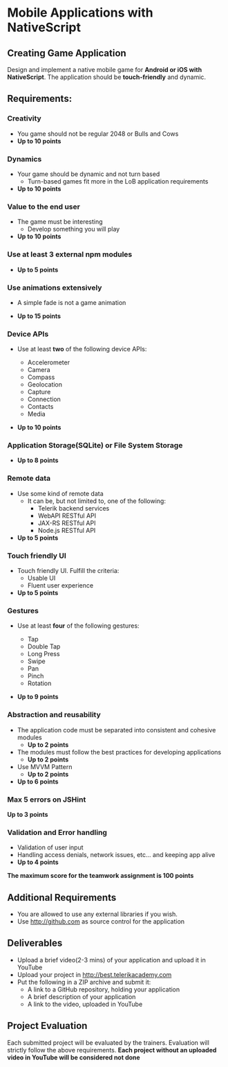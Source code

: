 # Mobile Applications with NativeScript
##  Creating Game Application

Design and implement a native mobile game for **Android or iOS with NativeScript**. The application should be **touch-friendly** and dynamic.

##  Requirements:

### Creativity

- You game should not be regular 2048 or Bulls and Cows
- **Up to 10 points**

### Dynamics

- Your game should  be dynamic and not turn based
  - Turn-based games fit more in the LoB application requirements
- **Up to 10 points**

### Value to the end user

- The game must be interesting
  - Develop something you will play
- **Up to 10 points**

### Use at least 3 external npm modules

- **Up to 5 points**


### Use animations extensively

- A simple fade is not a game animation

- **Up to 15 points**

### Device APIs

- Use at least **two** of the following device APIs:
  - Accelerometer
  - Camera
  - Compass
  - Geolocation
  - Capture
  - Connection
  - Contacts
  - Media

- **Up to 10 points**

### Application Storage(SQLite) or File System Storage
- **Up to 8 points**

### Remote data

- Use some kind of remote data
  - It can be, but not limited to, one of the following:
    - Telerik backend services
    - WebAPI RESTful API
    - JAX-RS RESTful API
    - Node.js RESTful API
- **Up to 5 points**

### Touch friendly UI

- Touch friendly UI. Fulfill the criteria:
  - Usable UI
  - Fluent user experience
- **Up to 5 points**

### Gestures

- Use at least **four** of the following gestures:
    - Tap
    - Double Tap
    - Long Press
    - Swipe
    - Pan
    - Pinch
    - Rotation

- **Up to 9 points**

### Abstraction and reusability
- The application code must be separated into consistent and cohesive modules
  - **Up to 2 points**
- The modules must follow the best practices for developing applications
  - **Up to 2 points**
- Use MVVM Pattern
  - **Up to 2 points**
- **Up to 6 points**

### Max 5 errors on JSHint
**Up to 3 points**

### Validation and Error handling
- Validation of user input
- Handling access denials, network issues, etc... and keeping app alive
- **Up to 4 points**

**The maximum score for the teamwork assignment is 100 points**

##  Additional Requirements
- You are allowed to use any external libraries if you wish.
- Use http://github.com as source control for the application

##  Deliverables
- Upload a brief video(2-3 mins) of your application and upload it in YouTube
- Upload your project in http://best.telerikacademy.com
- Put the following in a ZIP archive and submit it:
  - A link to a GitHub repository, holding your application
  - A brief description of your application
  - A link to the video, uploaded in YouTube

##  Project Evaluation
Each submitted project will be evaluated by the trainers. Evaluation will strictly follow the above requirements.
**Each project without an uploaded video in YouTube will be considered not done**
